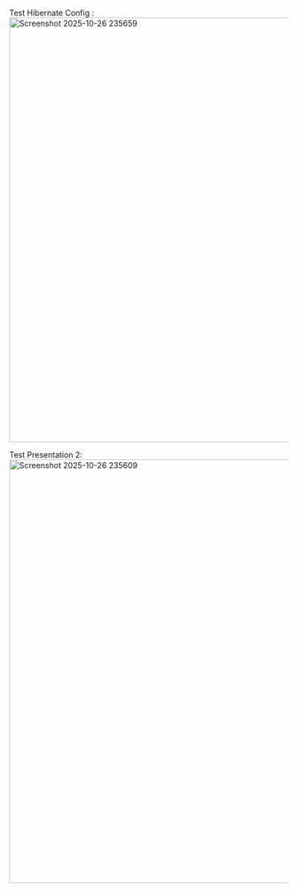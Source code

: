 Test Hibernate Config : 
<img width="1279" height="765" alt="Screenshot 2025-10-26 235659" src="https://github.com/user-attachments/assets/fd2ed599-af8e-4634-b18c-01f2a3c56260" />

Test Presentation 2:
<img width="1280" height="763" alt="Screenshot 2025-10-26 235609" src="https://github.com/user-attachments/assets/6b4b0735-c199-4b7b-983c-f81056d5284b" />
